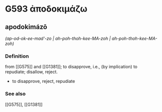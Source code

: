 # G593 ἀποδοκιμάζω

## apodokimázō

_(ap-od-ok-ee-mad'-zo | ah-poh-thoh-kee-MA-zoh | ah-poh-thoh-kee-MA-zoh)_

### Definition

from [[G575]] and [[G1381]]; to disapprove, i.e., (by implication) to repudiate; disallow, reject.

- to disapprove, reject, repudiate

### See also

[[G575]], [[G1381]]


